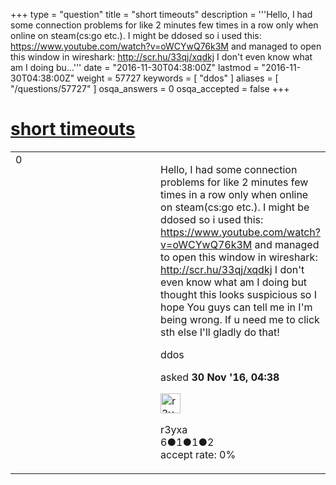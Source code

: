 +++
type = "question"
title = "short timeouts"
description = '''Hello, I had some connection problems for like 2 minutes few times in a row only when online on steam(cs:go etc.). I might be ddosed so i used this: https://www.youtube.com/watch?v=oWCYwQ76k3M and managed to open this window in wireshark: http://scr.hu/33qj/xqdkj I don&#x27;t even know what am I doing bu...'''
date = "2016-11-30T04:38:00Z"
lastmod = "2016-11-30T04:38:00Z"
weight = 57727
keywords = [ "ddos" ]
aliases = [ "/questions/57727" ]
osqa_answers = 0
osqa_accepted = false
+++

<div class="headNormal">

# [short timeouts](/questions/57727/short-timeouts)

</div>

<div id="main-body">

<div id="askform">

<table id="question-table" style="width:100%;"><colgroup><col style="width: 50%" /><col style="width: 50%" /></colgroup><tbody><tr class="odd"><td style="width: 30px; vertical-align: top"><div class="vote-buttons"><span id="post-57727-upvote" class="ajax-command post-vote up" rel="nofollow" title="I like this post (click again to cancel)"> </span><div id="post-57727-score" class="post-score" title="current number of votes">0</div><span id="post-57727-downvote" class="ajax-command post-vote down" rel="nofollow" title="I dont like this post (click again to cancel)"> </span> <span id="favorite-mark" class="ajax-command favorite-mark" rel="nofollow" title="mark/unmark this question as favorite (click again to cancel)"> </span><div id="favorite-count" class="favorite-count"></div></div></td><td><div id="item-right"><div class="question-body"><p>Hello, I had some connection problems for like 2 minutes few times in a row only when online on steam(cs:go etc.). I might be ddosed so i used this: <a href="https://www.youtube.com/watch?v=oWCYwQ76k3M">https://www.youtube.com/watch?v=oWCYwQ76k3M</a> and managed to open this window in wireshark: <a href="http://scr.hu/33qj/xqdkj">http://scr.hu/33qj/xqdkj</a> I don't even know what am I doing but thought this looks suspicious so I hope You guys can tell me in I'm being wrong. If u need me to click sth else I'll gladly do that!</p></div><div id="question-tags" class="tags-container tags"><span class="post-tag tag-link-ddos" rel="tag" title="see questions tagged &#39;ddos&#39;">ddos</span></div><div id="question-controls" class="post-controls"></div><div class="post-update-info-container"><div class="post-update-info post-update-info-user"><p>asked <strong>30 Nov '16, 04:38</strong></p><img src="https://secure.gravatar.com/avatar/d5526bf78d91a0d4096833b053b9d88d?s=32&amp;d=identicon&amp;r=g" class="gravatar" width="32" height="32" alt="r3yxa&#39;s gravatar image" /><p><span>r3yxa</span><br />
<span class="score" title="6 reputation points">6</span><span title="1 badges"><span class="badge1">●</span><span class="badgecount">1</span></span><span title="1 badges"><span class="silver">●</span><span class="badgecount">1</span></span><span title="2 badges"><span class="bronze">●</span><span class="badgecount">2</span></span><br />
<span class="accept_rate" title="Rate of the user&#39;s accepted answers">accept rate:</span> <span title="r3yxa has no accepted answers">0%</span></p></div></div><div id="comments-container-57727" class="comments-container"></div><div id="comment-tools-57727" class="comment-tools"></div><div class="clear"></div><div id="comment-57727-form-container" class="comment-form-container"></div><div class="clear"></div></div></td></tr></tbody></table>

</div>

</div>

